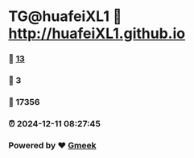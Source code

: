 # TG@huafeiXL1 :link: http://huafeiXL1.github.io 
### :page_facing_up: [13](http://huafeiXL1.github.io/tag.html) 
### :speech_balloon: 3 
### :hibiscus: 17356 
### :alarm_clock: 2024-12-11 08:27:45 
### Powered by :heart: [Gmeek](https://github.com/Meekdai/Gmeek)
